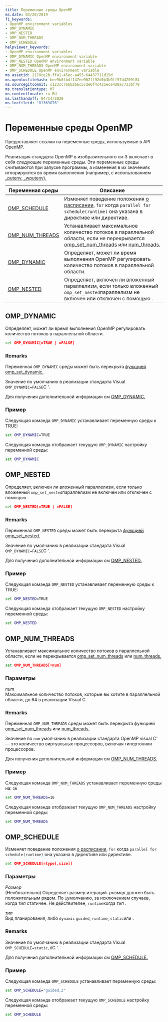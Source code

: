 ```yaml
---
title: Переменные среды OpenMP
ms.date: 03/20/2019
f1_keywords:
- OpenMP environment variables
- OMP_DYNAMIC
- OMP_NESTED
- OMP_NUM_THREADS
- OMP_SCHEDULE
helpviewer_keywords:
- OpenMP environment variables
- OMP_DYNAMIC OpenMP environment variable
- OMP_NESTED OpenMP environment variable
- OMP_NUM_THREADS OpenMP environment variable
- OMP_SCHEDULE OpenMP environment variable
ms.assetid: 2178ce2b-ffa1-45ec-a455-64437711d15d
ms.openlocfilehash: bee9b0fbdf147ee962ff92d0b3b9ff57d4209f84
ms.sourcegitcommit: c123cc76bb2b6c5cde6f4c425ece420ac733bf70
ms.translationtype: MT
ms.contentlocale: ru-RU
ms.lasthandoff: 04/14/2020
ms.locfileid: "81363876"
---
```

# <a name="openmp-environment-variables"></a>Переменные среды OpenMP

Предоставляет ссылки на переменные среды, используемые в API OpenMP.

Реализация стандарта OpenMP в изобразительного си-З включает в себя следующие переменные среды. Эти переменные среды считываются при запуске программы, а изменения в их значениях игнорируются во время выполнения (например, с использованием [_putenv, _wputenv).](../../../c-runtime-library/reference/putenv-wputenv.md)

|Переменная среды|Описание|
|--------------------|-----------|
|[OMP_SCHEDULE](#omp-schedule)|Изменяет поведение положения [о расписании,](openmp-clauses.md#schedule) `for` когда `parallel for` `schedule(runtime)` она указана в директиве или директиве.|
|[OMP_NUM_THREADS](#omp-num-threads)|Устанавливает максимальное количество потоков в параллельной области, если не перекрывается [omp_set_num_threads](openmp-functions.md#omp-set-num-threads) или [num_threads.](openmp-clauses.md#num-threads)|
|[OMP_DYNAMIC](#omp-dynamic)|Определяет, может ли время выполнения OpenMP регулировать количество потоков в параллельной области.|
|[OMP_NESTED](#omp-nested)|Определяет, включен ли вложенный параллелизм, если только вложенный `omp_set_nested`параллелизм не включен или отключен с помощью .|

## <a name="omp_dynamic"></a><a name="omp-dynamic"></a>OMP_DYNAMIC

Определяет, может ли время выполнения OpenMP регулировать количество потоков в параллельной области.

```cmd
set OMP_DYNAMIC[=TRUE | =FALSE]
```

### <a name="remarks"></a>Remarks

Переменная `OMP_DYNAMIC` среды может быть перекрыта [функцией omp_set_dynamic.](openmp-functions.md#omp-set-dynamic)

Значение по умолчанию в реализации стандарта Visual `OMP_DYNAMIC=FALSE`C '.

Для получения дополнительной информации см [OMP_DYNAMIC.](../../../parallel/openmp/4-3-omp-dynamic.md)

### <a name="example"></a>Пример

Следующая команда `OMP_DYNAMIC` устанавливает переменную среды к TRUE:

```cmd
set OMP_DYNAMIC=TRUE
```

Следующая команда отображает текущую `OMP_DYNAMIC` настройку переменной среды:

```cmd
set OMP_DYNAMIC
```

## <a name="omp_nested"></a><a name="omp-nested"></a>OMP_NESTED

Определяет, включен ли вложенный параллелизм, если только вложенный `omp_set_nested`параллелизм не включен или отключен с помощью .

```cmd
set OMP_NESTED[=TRUE | =FALSE]
```

### <a name="remarks"></a>Remarks

Переменная `OMP_NESTED` среды может быть перекрыта [функцией omp_set_nested.](openmp-functions.md#omp-set-nested)

Значение по умолчанию в реализации стандарта Visual `OMP_DYNAMIC=FALSE`C '.

Для получения дополнительной информации см [OMP_NESTED.](../../../parallel/openmp/4-4-omp-nested.md)

### <a name="example"></a>Пример

Следующая команда `OMP_NESTED` устанавливает переменную среды к TRUE:

```cmd
set OMP_NESTED=TRUE
```

Следующая команда отображает текущую `OMP_NESTED` настройку переменной среды:

```cmd
set OMP_NESTED
```

## <a name="omp_num_threads"></a><a name="omp-num-threads"></a>OMP_NUM_THREADS

Устанавливает максимальное количество потоков в параллельной области, если не перекрывается [omp_set_num_threads](openmp-functions.md#omp-set-num-threads) или [num_threads.](openmp-clauses.md#num-threads)

```cmd
set OMP_NUM_THREADS[=num]
```

### <a name="parameters"></a>Параметры

*num*<br/>
Максимальное количество потоков, которые вы хотите в параллельной области, до 64 в реализации Visual C.

### <a name="remarks"></a>Remarks

Переменная `OMP_NUM_THREADS` среды может быть перекрыта функцией [omp_set_num_threads](openmp-functions.md#omp-set-num-threads) или [num_threads.](openmp-clauses.md#num-threads)

Значение по `num` умолчанию в реализации стандарта OpenMP visual C' — это количество виртуальных процессоров, включая гипертоники процессоров.

Для получения дополнительной информации см [OMP_NUM_THREADS.](../../../parallel/openmp/4-2-omp-num-threads.md)

### <a name="example"></a>Пример

Следующая команда `OMP_NUM_THREADS` устанавливает переменную среды на: `16`

```cmd
set OMP_NUM_THREADS=16
```

Следующая команда отображает текущую `OMP_NUM_THREADS` настройку переменной среды:

```cmd
set OMP_NUM_THREADS
```

## <a name="omp_schedule"></a><a name="omp-schedule"></a>OMP_SCHEDULE

Изменяет поведение положения [о расписании,](openmp-clauses.md#schedule) `for` когда `parallel for` `schedule(runtime)` она указана в директиве или директиве.

```cmd
set OMP_SCHEDULE[=type[,size]]
```

### <a name="parameters"></a>Параметры

*Размер*<br/>
(Необязательно) Определяет размер итераций. *размер* должен быть положительным рядом. По `1`умолчанию, за исключением случаев, когда *тип* статичен. Не действителен, `runtime`когда *тип* .

*тип*<br/>
Вид планирования, либо `dynamic` `guided`, `runtime`, `static`или .

### <a name="remarks"></a>Remarks

Значение по умолчанию в реализации стандарта Visual `OMP_SCHEDULE=static,0`C '.

Для получения дополнительной информации см [OMP_SCHEDULE.](../../../parallel/openmp/4-1-omp-schedule.md)

### <a name="example"></a>Пример

Следующая команда `OMP_SCHEDULE` устанавливает переменную среды:

```cmd
set OMP_SCHEDULE="guided,2"
```

Следующая команда отображает текущую `OMP_SCHEDULE` настройку переменной среды:

```cmd
set OMP_SCHEDULE
```
